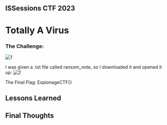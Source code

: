 ## ISSessions CTF 2023 
# Totally A Virus

### The Challenge:
![1](https://github.com/magdzzia/Adam-M/assets/158006085/162b748f-b3e1-4dc8-bb1e-690b14c78b53)

I was given a .txt file called ransom_note, so I downloaded it and opened it up:
![2](https://github.com/magdzzia/Adam-M/assets/158006085/9ce09ae4-05b6-4507-9522-80a59715ec6a)

The Final Flag: EspionageCTF{}

## Lessons Learned
## Final Thoughts

